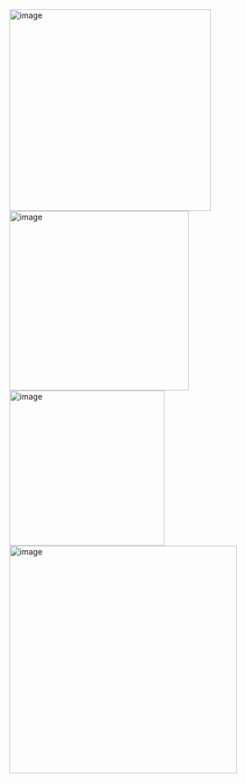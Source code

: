 <img width="356" alt="image" src="https://github.com/user-attachments/assets/5f5fd2b6-a841-49e0-8b62-8e85a34f7e4a" />
<img width="317" alt="image" src="https://github.com/user-attachments/assets/e35d744c-205a-4bd3-b185-d72fe7e969bd" />
<img width="274" alt="image" src="https://github.com/user-attachments/assets/af228dcb-e021-4610-8abb-d3fc4c225646" />
<img width="402" alt="image" src="https://github.com/user-attachments/assets/e3caeaa7-6603-43cf-b68f-d33550e377cd" />
